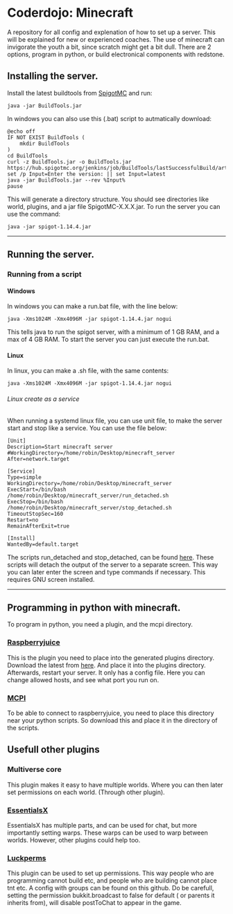 # Coderdojo: Minecraft
A repository for all config and explenation of how to set up a server. This will be explained for new or experienced coaches. The use of minecraft can invigorate the youth a bit, since scratch might get a bit dull. There are 2 options, program in python, or build electronical components with redstone.

## Installing the server.
Install the latest buildtools from [SpigotMC](https://www.spigotmc.org/) and run:
```
java -jar BuildTools.jar
```
In windows you can also use this (.bat) script to autmatically download:
```
@echo off
IF NOT EXIST BuildTools (
    mkdir BuildTools
)
cd BuildTools
curl -z BuildTools.jar -o BuildTools.jar https://hub.spigotmc.org/jenkins/job/BuildTools/lastSuccessfulBuild/artifact/target/BuildTools.jar
set /p Input=Enter the version: || set Input=latest
java -jar BuildTools.jar --rev %Input%
pause
```
This will generate a directory structure. You should see directories like world, plugins, and a jar file SpigotMC-X.X.X.jar. To run the server you can use the command:
```
java -jar spigot-1.14.4.jar
```
--------------------------------------
## Running the server.
### Running from a script
#### Windows
In windows you can make a run.bat file, with the line below:
```
java -Xms1024M -Xmx4096M -jar spigot-1.14.4.jar nogui
```
This tells java to run the spigot server, with a minimum of 1 GB RAM, and a max of 4 GB RAM. To start the server you can just execute the run.bat.
#### Linux
In linux, you can make a .sh file, with the same contents:
```
java -Xms1024M -Xmx4096M -jar spigot-1.14.4.jar nogui
```
###### Linux create as a service
When running a systemd linux file, you can use unit file, to make the server start and stop like a service. You can use the file below:
```
[Unit]
Description=Start minecraft server
#WorkingDirectory=/home/robin/Desktop/minecraft_server
After=network.target

[Service]
Type=simple
WorkingDirectory=/home/robin/Desktop/minecraft_server
ExecStart=/bin/bash /home/robin/Desktop/minecraft_server/run_detached.sh
ExecStop=/bin/bash /home/robin/Desktop/minecraft_server/stop_detached.sh
TimeoutStopSec=160
Restart=no
RemainAfterExit=true

[Install]
WantedBy=default.target
```
The scripts run_detached and stop_detached, can be found [here](Server/scripts). These scripts will detach the output of the server to a separate screen. This way you can later enter the screen and type commands if necessary. This requires GNU screen installed.

------------------------------------------------------------
## Programming in python with minecraft.
To program in python, you need a plugin, and the mcpi directory.
### [Raspberryjuice](https://github.com/zhuowei/RaspberryJuice)
This is the plugin you need to place into the generated plugins directory. Download the latest from [here](https://github.com/zhuowei/RaspberryJuice/tree/master/jars). And place it into the plugins directory. Afterwards, restart your server.
It only has a config file. Here you can change allowed hosts, and see what port you run on. 

### [MCPI](https://github.com/zhuowei/RaspberryJuice/tree/master/src/main/resources/mcpi/api/python/modded/mcpi)
To be able to connect to raspberryjuice, you need to place this directory near your python scripts. So download this and place it in the directory of the scripts.

## Usefull other plugins
### Multiverse core
This plugin makes it easy to have multiple worlds. Where you can then later set permissions on each world. (Through other plugin).
### [EssentialsX](https://www.spigotmc.org/resources/essentialsx.9089/)
EssentialsX has multiple parts, and can be used for chat, but more importantly setting warps. These warps can be used to warp between worlds. However, other plugins could help too.
### [Luckperms](https://www.spigotmc.org/resources/luckperms-an-advanced-permissions-plugin.28140/)
This plugin can be used to set up permissions. This way people who are programming cannot build etc, and people who are building cannot place tnt etc. A config with groups can be found on this github. Do be carefull, setting the permission bukkit.broadcast to false for default ( or parents it inherits from), will disable postToChat to appear in the game.


